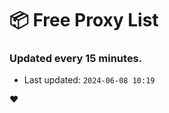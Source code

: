 # :package: Free Proxy List
### Updated every 15 minutes.

- Last updated: `2024-06-08 10:19`

:heart:
